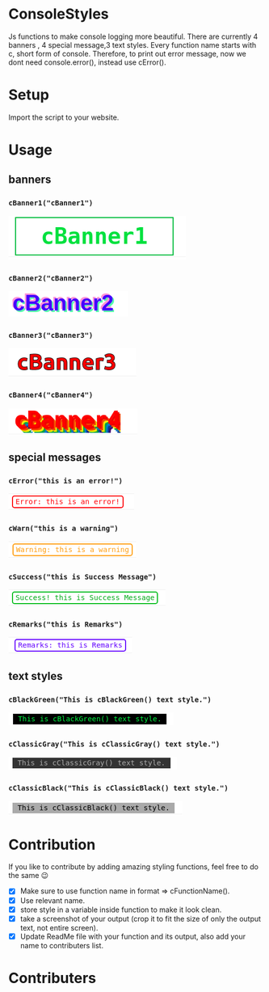 # ConsoleStyles

Js functions to make console logging more beautiful.
There are currently 4 banners , 4 special message,3 text styles.
Every function name starts with c, short form of console.
Therefore, to print out error message, now we dont need console.error(),
instead use cError().

# Setup

Import the script to your website.

# Usage

## banners

### ```cBanner1("cBanner1")```<br>
![ ](/img/banner1.png)<br>
### ```cBanner2("cBanner2")```<br>
![ ](./img/banner2.png)<br>
### ```cBanner3("cBanner3")```<br>
![](./img/banner3.png)<br>
### ```cBanner4("cBanner4")```<br>
![](./img/banner4.png)<br>
## special messages
### ```cError("this is an error!")```<br>
![](./img/error.png)<br>
### ```cWarn("this is a warning")```<br>
![](./img/warn.png)<br>
### ```cSuccess("this is Success Message")```<br>
![](./img/success.png)<br>
### ```cRemarks("this is Remarks")```<br>
![](./img/remark.png)<br>
## text styles
### ```cBlackGreen("This is cBlackGreen() text style.")```<br>
![](./img/blackgreen.png)<br>
### ```cClassicGray("This is cClassicGray() text style.")```<br>
![](./img/classicgray.png)<br>
### ```cClassicBlack("This is cClassicBlack() text style.")```<br>
![](./img/classicblack.png)<br>

# Contribution
If you like to contribute by adding amazing styling functions, feel free to do the same 😉
- [x] Make sure to use function name in format => cFunctionName().
- [x] Use relevant name.
- [x] store style in a variable inside function to make it look clean.
- [x] take a screenshot of your output (crop it to fit the size of only the output text, not entire screen).
- [x] Update ReadMe file with your function and its output, also add your name to contributers list.

# Contributers

